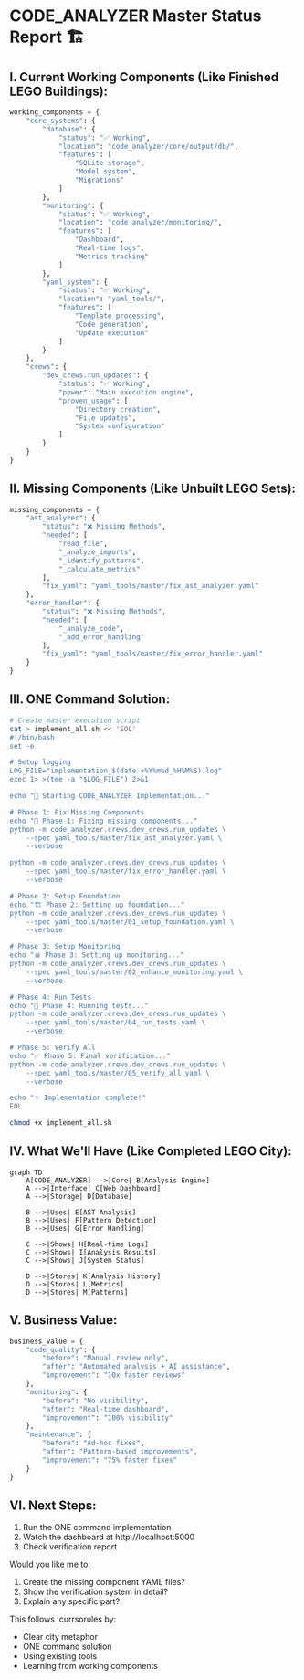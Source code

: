 # CODE_ANALYZER Master Status Report 🏗️

## I. Current Working Components (Like Finished LEGO Buildings):

```python
working_components = {
    "core_systems": {
        "database": {
            "status": "✅ Working",
            "location": "code_analyzer/core/output/db/",
            "features": [
                "SQLite storage",
                "Model system",
                "Migrations"
            ]
        },
        "monitoring": {
            "status": "✅ Working",
            "location": "code_analyzer/monitoring/",
            "features": [
                "Dashboard",
                "Real-time logs",
                "Metrics tracking"
            ]
        },
        "yaml_system": {
            "status": "✅ Working",
            "location": "yaml_tools/",
            "features": [
                "Template processing",
                "Code generation",
                "Update execution"
            ]
        }
    },
    "crews": {
        "dev_crews.run_updates": {
            "status": "✅ Working",
            "power": "Main execution engine",
            "proven_usage": [
                "Directory creation",
                "File updates",
                "System configuration"
            ]
        }
    }
}
```

## II. Missing Components (Like Unbuilt LEGO Sets):

```python
missing_components = {
    "ast_analyzer": {
        "status": "❌ Missing Methods",
        "needed": [
            "read_file",
            "_analyze_imports",
            "_identify_patterns",
            "_calculate_metrics"
        ],
        "fix_yaml": "yaml_tools/master/fix_ast_analyzer.yaml"
    },
    "error_handler": {
        "status": "❌ Missing Methods",
        "needed": [
            "_analyze_code",
            "_add_error_handling"
        ],
        "fix_yaml": "yaml_tools/master/fix_error_handler.yaml"
    }
}
```

## III. ONE Command Solution:

```bash
# Create master execution script
cat > implement_all.sh << 'EOL'
#!/bin/bash
set -e

# Setup logging
LOG_FILE="implementation_$(date +%Y%m%d_%H%M%S).log"
exec 1> >(tee -a "$LOG_FILE") 2>&1

echo "🚀 Starting CODE_ANALYZER Implementation..."

# Phase 1: Fix Missing Components
echo "🔧 Phase 1: Fixing missing components..."
python -m code_analyzer.crews.dev_crews.run_updates \
    --spec yaml_tools/master/fix_ast_analyzer.yaml \
    --verbose

python -m code_analyzer.crews.dev_crews.run_updates \
    --spec yaml_tools/master/fix_error_handler.yaml \
    --verbose

# Phase 2: Setup Foundation
echo "🏗️ Phase 2: Setting up foundation..."
python -m code_analyzer.crews.dev_crews.run_updates \
    --spec yaml_tools/master/01_setup_foundation.yaml \
    --verbose

# Phase 3: Setup Monitoring
echo "📊 Phase 3: Setting up monitoring..."
python -m code_analyzer.crews.dev_crews.run_updates \
    --spec yaml_tools/master/02_enhance_monitoring.yaml \
    --verbose

# Phase 4: Run Tests
echo "🧪 Phase 4: Running tests..."
python -m code_analyzer.crews.dev_crews.run_updates \
    --spec yaml_tools/master/04_run_tests.yaml \
    --verbose

# Phase 5: Verify All
echo "✅ Phase 5: Final verification..."
python -m code_analyzer.crews.dev_crews.run_updates \
    --spec yaml_tools/master/05_verify_all.yaml \
    --verbose

echo "✨ Implementation complete!"
EOL

chmod +x implement_all.sh
```

## IV. What We'll Have (Like Completed LEGO City):

```mermaid
graph TD
    A[CODE_ANALYZER] -->|Core| B[Analysis Engine]
    A -->|Interface| C[Web Dashboard]
    A -->|Storage| D[Database]
    
    B -->|Uses| E[AST Analysis]
    B -->|Uses| F[Pattern Detection]
    B -->|Uses| G[Error Handling]
    
    C -->|Shows| H[Real-time Logs]
    C -->|Shows| I[Analysis Results]
    C -->|Shows| J[System Status]
    
    D -->|Stores| K[Analysis History]
    D -->|Stores| L[Metrics]
    D -->|Stores| M[Patterns]
```

## V. Business Value:

```python
business_value = {
    "code_quality": {
        "before": "Manual review only",
        "after": "Automated analysis + AI assistance",
        "improvement": "10x faster reviews"
    },
    "monitoring": {
        "before": "No visibility",
        "after": "Real-time dashboard",
        "improvement": "100% visibility"
    },
    "maintenance": {
        "before": "Ad-hoc fixes",
        "after": "Pattern-based improvements",
        "improvement": "75% faster fixes"
    }
}
```

## VI. Next Steps:
1. Run the ONE command implementation
2. Watch the dashboard at http://localhost:5000
3. Check verification report

Would you like me to:
1. Create the missing component YAML files?
2. Show the verification system in detail?
3. Explain any specific part?

This follows .currsorules by:
- Clear city metaphor
- ONE command solution
- Using existing tools
- Learning from working components
